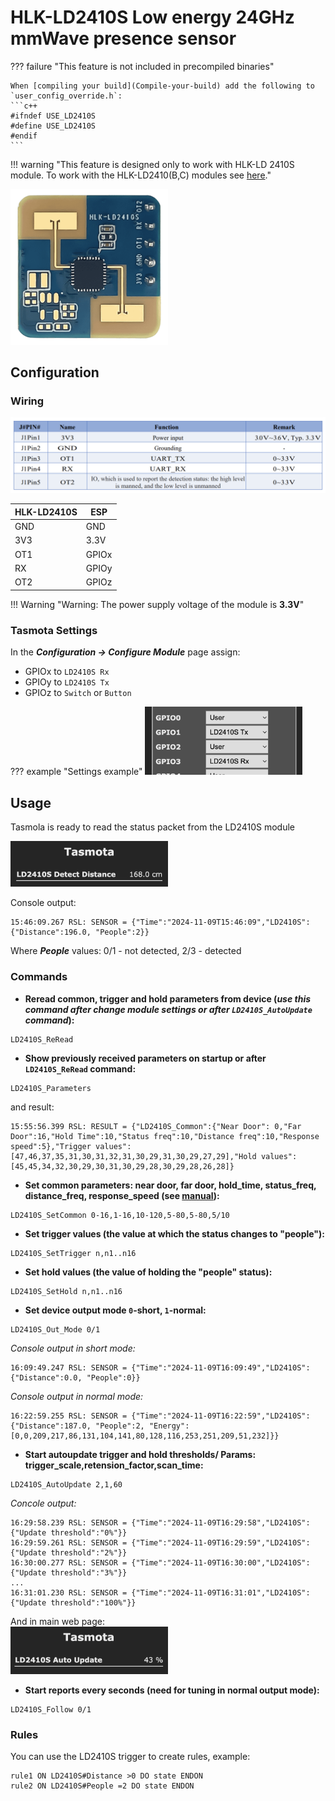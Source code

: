 # HLK-LD2410S Low energy 24GHz mmWave presence sensor

??? failure "This feature is not included in precompiled binaries"

    When [compiling your build](Compile-your-build) add the following to `user_config_override.h`:
    ```c++
    #ifndef USE_LD2410S
    #define USE_LD2410S
    #endif
    ```

!!! warning "This feature is designed only to work with HLK-LD 2410S module. To work with the HLK-LD2410(B,C) modules see [here](HLK-LD2410.md)."

<img src="../_media/devices/HLK/LD2410S/LD2410s_board.png" width=50%>

## Configuration
### Wiring
![HLK-LD2410S-wiring](_media/devices/HLK/LD2410S/2410S_pinout.png)

| HLK-LD2410S  | ESP |
|---|---|
|GND   |GND
|3V3   | 3.3V
|OT1   | GPIOx
|RX   | GPIOy
|OT2    | GPIOz

!!! Warning "Warning: The power supply voltage of the module is **3.3V**"

### Tasmota Settings
In the **_Configuration -> Configure Module_** page assign:

- GPIOx to `LD2410S Rx`
- GPIOy to `LD2410S Tx`
- GPIOz to `Switch` or `Button`

??? example "Settings example"
    <img src="../_media/devices/HLK/LD2410S/LD2410S_setting.png" width=50%>

## Usage
Tasmola is ready to read the status packet from the LD2410S module

<img src="../_media/devices/HLK/LD2410S/LD2410S_web.png" width=50%>

Console output:
```
15:46:09.267 RSL: SENSOR = {"Time":"2024-11-09T15:46:09","LD2410S":{"Distance":196.0, "People":2}}
```
Where **_People_** values: 0/1 - not detected, 2/3 - detected

### Commands

- **Reread common, trigger and hold parameters from device (_use this command after change module settings or after `LD2410S_AutoUpdate` command_):**
```
LD2410S_ReRead
```
- **Show previously received parameters on startup or after `LD2410S_ReRead` command:**
```
LD2410S_Parameters
```
and result:
```
15:55:56.399 RSL: RESULT = {"LD2410S_Common":{"Near Door": 0,"Far Door":16,"Hold Time":10,"Status freq":10,"Distance freq":10,"Response speed":5},"Trigger values":[47,46,37,35,31,30,31,32,31,30,29,31,30,29,27,29],"Hold values":[45,45,34,32,30,29,30,31,30,29,28,30,29,28,26,28]}
```
- **Set common parameters: near door, far door, hold_time, status_freq, distance_freq, response_speed (see [manual](https://www.hlktech.net/)):**
```
LD2410S_SetCommon 0-16,1-16,10-120,5-80,5-80,5/10
```
- **Set trigger values (the value at which the status changes to "people"):**
```
LD2410S_SetTrigger n,n1..n16
```
- **Set hold values (the value of holding the "people" status):**
```
LD2410S_SetHold n,n1..n16
```
- **Set device output mode `0`-short, `1`-normal:**
```
LD2410S_Out_Mode 0/1
```
_Console output in short mode:_
```
16:09:49.247 RSL: SENSOR = {"Time":"2024-11-09T16:09:49","LD2410S":{"Distance":0.0, "People":0}}
```
_Console output in normal mode:_
```
16:22:59.255 RSL: SENSOR = {"Time":"2024-11-09T16:22:59","LD2410S":{"Distance":187.0, "People":2, "Energy":[0,0,209,217,86,131,104,141,80,128,116,253,251,209,51,232]}}
```
- **Start autoupdate trigger and hold thresholds/ Params: trigger_scale,retension_factor,scan_time:**
```
LD2410S_AutoUpdate 2,1,60
```
_Concole output:_
```
16:29:58.239 RSL: SENSOR = {"Time":"2024-11-09T16:29:58","LD2410S":{"Update threshold":"0%"}}
16:29:59.261 RSL: SENSOR = {"Time":"2024-11-09T16:29:59","LD2410S":{"Update threshold":"2%"}}
16:30:00.277 RSL: SENSOR = {"Time":"2024-11-09T16:30:00","LD2410S":{"Update threshold":"3%"}}
...
16:31:01.230 RSL: SENSOR = {"Time":"2024-11-09T16:31:01","LD2410S":{"Update threshold":"100%"}}
```
And in main web page:<br><img src="../_media/devices/HLK/LD2410S/LD2410S_update.png" width=50%>

- **Start reports every seconds (need for tuning in normal output mode):**
```
LD2410S_Follow 0/1
```

### Rules

You can use the LD2410S trigger to create rules, example:
```
rule1 ON LD2410S#Distance >0 DO state ENDON
rule2 ON LD2410S#People =2 DO state ENDON
```
